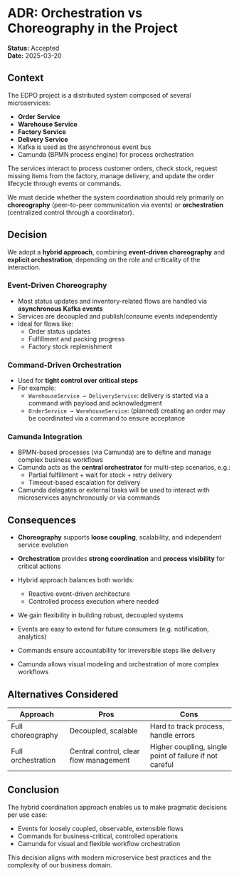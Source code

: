 # ADR: Orchestration vs Choreography in the Project

**Status:** Accepted  
**Date:** 2025-03-20

## Context

The EDPO project is a distributed system composed of several microservices:

- **Order Service**
- **Warehouse Service**
- **Factory Service**
- **Delivery Service**
- Kafka is used as the asynchronous event bus
- Camunda (BPMN process engine) for process orchestration

The services interact to process customer orders, check stock, request missing items from the factory, manage delivery, and update the order lifecycle through events or commands.

We must decide whether the system coordination should rely primarily on **choreography** (peer-to-peer communication via events) or **orchestration** (centralized control through a coordinator).

## Decision

We adopt a **hybrid approach**, combining **event-driven choreography** and **explicit orchestration**, depending on the role and criticality of the interaction.

### Event-Driven Choreography
- Most status updates and inventory-related flows are handled via **asynchronous Kafka events**
- Services are decoupled and publish/consume events independently
- Ideal for flows like:
    - Order status updates
    - Fulfillment and packing progress
    - Factory stock replenishment

### Command-Driven Orchestration 
- Used for **tight control over critical steps**
- For example:
    - `WarehouseService → DeliveryService`: delivery is started via a command with payload and acknowledgment
    - `OrderService → WarehouseService`: (planned) creating an order may be coordinated via a command to ensure acceptance

### Camunda Integration
- BPMN-based processes (via Camunda) are  to define and manage complex business workflows
- Camunda acts as the **central orchestrator** for multi-step scenarios, e.g.:
    - Partial fulfillment + wait for stock + retry delivery
    - Timeout-based escalation for delivery
- Camunda delegates or external tasks will be used to interact with microservices asynchronously or via commands


## Consequences

- **Choreography** supports **loose coupling**, scalability, and independent service evolution
- **Orchestration** provides **strong coordination** and **process visibility** for critical actions
- Hybrid approach balances both worlds:
  - Reactive event-driven architecture
  - Controlled process execution where needed


- We gain flexibility in building robust, decoupled systems
- Events are easy to extend for future consumers (e.g. notification, analytics)
- Commands ensure accountability for irreversible steps like delivery
- Camunda allows visual modeling and orchestration of more complex workflows

## Alternatives Considered

| Approach          | Pros                                     | Cons                                                   |
|------------------|------------------------------------------|--------------------------------------------------------|
| Full choreography | Decoupled, scalable                      | Hard to track process, handle errors                   |
| Full orchestration| Central control, clear flow management   | Higher coupling, single point of failure if not careful|

## Conclusion

The hybrid coordination approach enables us to make pragmatic decisions per use case:
- Events for loosely coupled, observable, extensible flows
- Commands for business-critical, controlled operations
- Camunda for visual and flexible workflow orchestration

This decision aligns with modern microservice best practices and the complexity of our business domain.

